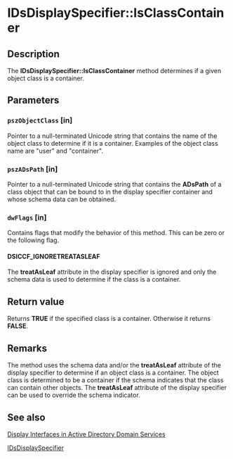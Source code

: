 # IDsDisplaySpecifier::IsClassContainer

## Description

The **IDsDisplaySpecifier::IsClassContainer** method determines if a given object class is a container.

## Parameters

### `pszObjectClass` [in]

Pointer to a null-terminated Unicode string that contains the name of the object class to determine if it is a container. Examples of the object class name are "user" and "container".

### `pszADsPath` [in]

Pointer to a null-terminated Unicode string that contains the **ADsPath** of a class object that can be bound to in the display specifier container and whose schema data can be obtained.

### `dwFlags` [in]

Contains flags that modify the behavior of this method. This can be zero or the following flag.

#### DSICCF_IGNORETREATASLEAF

The **treatAsLeaf** attribute in the display specifier is ignored and only the schema data is used to determine if the class is a container.

## Return value

Returns **TRUE** if the specified class is a container. Otherwise it returns **FALSE**.

## Remarks

The method uses the schema data and/or the **treatAsLeaf** attribute of the display specifier to determine if an object class is a container. The object class is determined to be a container if the schema indicates that the class can contain other objects. The **treatAsLeaf** attribute of the display specifier can be used to override the schema indicator.

## See also

[Display Interfaces in Active Directory Domain Services](https://learn.microsoft.com/windows/desktop/AD/display-interfaces-in-active-directory-domain-services)

[IDsDisplaySpecifier](https://learn.microsoft.com/windows/desktop/api/dsclient/nn-dsclient-idsdisplayspecifier)